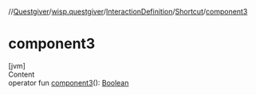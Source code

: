 //[Questgiver](../../../index.md)/[wisp.questgiver](../../index.md)/[InteractionDefinition](../index.md)/[Shortcut](index.md)/[component3](component3.md)



# component3  
[jvm]  
Content  
operator fun [component3](component3.md)(): [Boolean](https://kotlinlang.org/api/latest/jvm/stdlib/kotlin/-boolean/index.html)  



